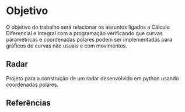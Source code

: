 # Objetivo
O objetivo do trabalho será relacionar os assuntos ligados a Cálculo Diferencial e Integral com
a programação verificando que curvas paramétricas e coordenadas polares podem ser
implementadas para gráficos de curvas não usuais e com movimentos.

## Radar
Projeto para a construção de um radar desenvolvido em python usando coordenadas polares.




## Referências
